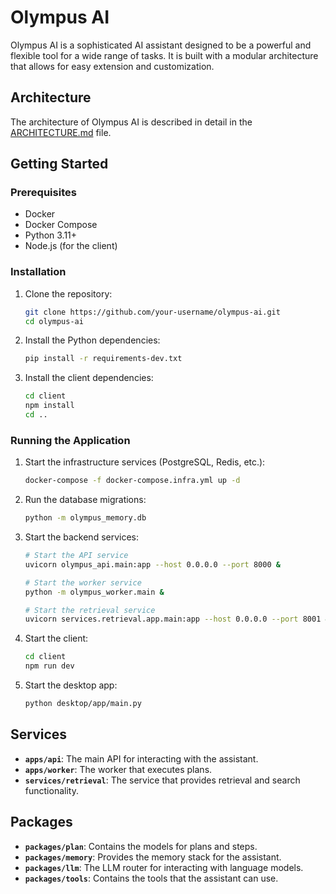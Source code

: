 # Olympus AI

Olympus AI is a sophisticated AI assistant designed to be a powerful and flexible tool for a wide range of tasks. It is built with a modular architecture that allows for easy extension and customization.

## Architecture

The architecture of Olympus AI is described in detail in the [ARCHITECTURE.md](ARCHITECTURE.md) file.

## Getting Started

### Prerequisites

- Docker
- Docker Compose
- Python 3.11+
- Node.js (for the client)

### Installation

1.  Clone the repository:

    ```bash
    git clone https://github.com/your-username/olympus-ai.git
    cd olympus-ai
    ```

2.  Install the Python dependencies:

    ```bash
    pip install -r requirements-dev.txt
    ```

3.  Install the client dependencies:

    ```bash
    cd client
    npm install
    cd ..
    ```

### Running the Application

1.  Start the infrastructure services (PostgreSQL, Redis, etc.):

    ```bash
    docker-compose -f docker-compose.infra.yml up -d
    ```

2.  Run the database migrations:

    ```bash
    python -m olympus_memory.db
    ```

3.  Start the backend services:

    ```bash
    # Start the API service
    uvicorn olympus_api.main:app --host 0.0.0.0 --port 8000 &

    # Start the worker service
    python -m olympus_worker.main &

    # Start the retrieval service
    uvicorn services.retrieval.app.main:app --host 0.0.0.0 --port 8001 &
    ```

4.  Start the client:

    ```bash
    cd client
    npm run dev
    ```

5.  Start the desktop app:

    ```bash
    python desktop/app/main.py
    ```

## Services

-   **`apps/api`**: The main API for interacting with the assistant.
-   **`apps/worker`**: The worker that executes plans.
-   **`services/retrieval`**: The service that provides retrieval and search functionality.

## Packages

-   **`packages/plan`**: Contains the models for plans and steps.
-   **`packages/memory`**: Provides the memory stack for the assistant.
-   **`packages/llm`**: The LLM router for interacting with language models.
-   **`packages/tools`**: Contains the tools that the assistant can use.
